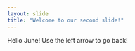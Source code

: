 ```yaml
---
layout: slide
title: "Welcome to our second slide!"
---
```

Hello June!
Use the left arrow to go back!

